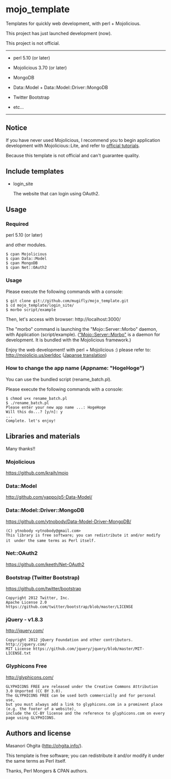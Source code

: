 mojo_template
====

Templates for quickly web development, with perl + Mojolicious.

This project has just launched development (now).

This project is not official.

***

* perl 5.10 (or later)

* Mojolicious 3.70 (or later)

* MongoDB

* Data::Model + Data::Model::Driver::MongoDB

* Twitter Bootstrap

* etc...

***

## Notice

If you have never used Mojolicious, I recommend you to begin application development with Mojolicious::Lite,
 and refer to [official tutorials](http://mojolicio.us/perldoc/Mojolicious/Lite).
 
Because this template is not official and can't guarantee quality.

## Include templates

* login_site
	
	The website that can login using OAuth2.

## Usage

### Required

perl 5.10 (or later)

and other modules.

	$ cpan Mojolicious
	$ cpan Data::Model
	$ cpan MongoDB
	$ cpan Net::OAuth2

### Usage

Please execute the following commands with a console:

	$ git clone git://github.com/mugifly/mojo_template.git
	$ cd mojo_template/login_site/
	$ morbo script/example 

Then, let's access with browser: http://localhost:3000/

The "morbo" command is launching the "Mojo::Server::Morbo" daemon, with Application (script/example).
 (["Mojo::Server::Morbo"](http://mojolicio.us/perldoc/Mojo/Server/Morbo) is a daemon for development. It is bundled with the Mojolicious framework.)

Enjoy the web development! with perl + Mojolicious :)
please refer to: http://mojolicio.us/perldoc 
 ([Japanse translation](https://github.com/yuki-kimoto/mojolicious-guides-japanese/wiki))

### How to change the app name (Appname: "HogeHoge")

You can use the bundled script (rename_batch.pl).

Please execute the following commands with a console:

	$ chmod u+x rename_batch.pl
	$ ./rename_batch.pl
	Please enter your new app name ...: HogeHoge
	Will this do...? [y/n]: y
	...
	Complete. let's enjoy!

## Libraries and materials

Many thanks!!

### Mojolicious
https://github.com/kraih/mojo

### Data::Model
http://github.com/yappo/p5-Data-Model/

### Data::Model::Driver::MongoDB
https://github.com/ytnobody/Data-Model-Driver-MongoDB/

	(C) ytnobody <ytnobody@gmail.com>
	This library is free software; you can redistribute it and/or modify it　under the same terms as Perl itself.

### Net::OAuth2
https://github.com/keeth/Net-OAuth2

### Bootstrap (Twitter Bootstrap)
https://github.com/twitter/bootstrap

	Copyright 2012 Twitter, Inc.
	Apache License 2.0 https://github.com/twitter/bootstrap/blob/master/LICENSE

### jQuery - v1.8.3
http://jquery.com/

	Copyright 2012 jQuery Foundation and other contributors. http://jquery.com/
	MIT License	https://github.com/jquery/jquery/blob/master/MIT-LICENSE.txt

### Glyphicons Free
http://glyphicons.com/

	GLYPHICONS FREE are released under the Creative Commons Attribution 3.0 Unported (CC BY 3.0).
	The GLYPHICONS FREE can be used both commercially and for personal use, 
	but you must always add a link to glyphicons.com in a prominent place (e.g. the footer of a website), 
	include the CC-BY license and the reference to glyphicons.com on every page using GLYPHICONS.

## Authors and license
Masanori Ohgita (http://ohgita.info/).

This template is free software; you can redistribute it and/or modify it under the same terms as Perl itself.

Thanks, Perl Mongers & CPAN authors.

